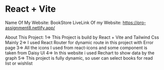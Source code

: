 # React + Vite

Name Of My Website: BookStore
LiveLink Of my Website: https://pro-assignment8.netlify.app/

About This Project:
1=> This Project is build by React + Vite and Tailwind Css Mainly
2=> I used React Router for dynamic route in this project with Error page
3=> All the icons I used from react-icons and some component is taken from Daisy UI
4=> In this website i used Rechart to show data by the graph
5=> This project is fully dynamic, so user can select books for read list or wishlist
